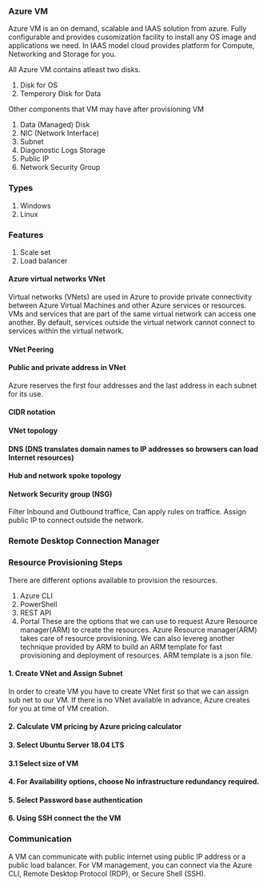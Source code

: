 ### Azure VM

Azure VM is an on demand, scalable and IAAS solution from azure. Fully configurable and provides cusomization facility to install any OS image and applications we need.
In IAAS model cloud provides platform for Compute, Networking and Storage for you.

All Azure VM contains atleast two disks.
1. Disk for OS
2. Temperory Disk for Data

Other components that VM may have after provisioning VM
1. Data (Managed) Disk
2. NIC (Network Interface) 
3. Subnet
4. Diagonostic Logs Storage
5. Public IP
6. Network Security Group
  
### Types
1. Windows
2. Linux

### Features
1. Scale set
2. Load balancer 

#### Azure virtual networks VNet
Virtual networks (VNets) are used in Azure to provide private connectivity between Azure Virtual Machines and other Azure services or resources. 
VMs and services that are part of the same virtual network can access one another.
By default, services outside the virtual network cannot connect to services within the virtual network.

#### VNet Peering
#### Public and private address in VNet
Azure reserves the first four addresses and the last address in each subnet for its use.

#### CIDR notation
#### VNet topology
#### DNS (DNS translates domain names to IP addresses so browsers can load Internet resources)
#### Hub and network spoke topology

#### Network Security group (NSG)
Filter Inbound and Outbound traffice, Can apply rules on traffice. Assign public IP to connect outside the network.

### Remote Desktop Connection Manager


### Resource Provisioning Steps
There are different options available to provision the resources. 
1. Azure CLI
2. PowerShell
3. REST API
4. Portal
These are the options that we can use to request Azure Resource manager(ARM) to create the resources. Azure Resource manager(ARM) takes care of resource provisioning.
We can also levereg another technique provided by ARM to build an ARM template for fast provisioning and deployment of resources. ARM template is a json file.

#### 1. Create VNet and Assign Subnet
In order to create VM you have to create VNet first so that we can assign sub net to our VM. If there is no VNet available in advance, Azure creates for you at time
of VM creation.
#### 2. Calculate VM pricing by Azure pricing calculator
#### 3. Select Ubuntu Server 18.04 LTS
#### 3.1 Select size of VM
#### 4. For Availability options, choose No infrastructure redundancy required.
#### 5. Select Password base authentication
#### 6. Using SSH connect the the VM

### Communication
A VM can communicate with public internet using public IP address or a public load balancer. For VM management, you can connect via the Azure CLI, Remote Desktop Protocol (RDP), or Secure Shell (SSH).

